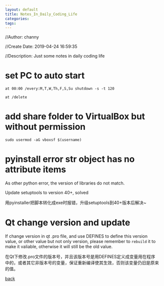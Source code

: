 ```yaml
---
layout: default
title: Notes_In_Daily_Coding_Life
categories:
tags:
---
```

//Author: channy

//Create Date: 2019-04-24 16:59:35

//Description: Just some notes in daily coding life

# set PC to auto start  
```
at 00:00 /every:M,T,W,Th,F,S,Su shutdown -s -t 120

at /delete
```

# add share folder to VirtualBox but without permission
```
sudo usermod -aG vboxsf $(username)
```

# pyinstall error str object has no attribute items

As other python error, the version of libraries do not match.

Update setuptools to version 40+, solved

用pyinstaller把脚本转化成exe时报错，升级setuptools到40+版本后解决~

# Qt change version and update

If change version in qt .pro file, and use DEFINES to define this version value, or other value but not only version, please remember to `rebuild` it to make it valiable, otherwise it will still be the old value.

在Qt下修改.pro文件的版本号，并且该版本号是用DEFINES定义成变量用在程序中的，或者其它非版本号的变量，保证重新编译使其生效，否则该变量仍旧是原来的值。

[back](./)
